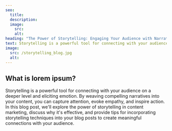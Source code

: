 ```yaml
---
seo:
  title: 
  description: 
  image:
    src: 
    alt: 
heading: "The Power of Storytelling: Engaging Your Audience with Narrative-driven Content"
text: Storytelling is a powerful tool for connecting with your audience on a deeper level and eliciting emotion. By weaving compelling narratives into your content, you can capture attention, evoke empathy, and inspire action. In this blog post, we'll explore the power of storytelling in content marketing, discuss why it's effective, and provide tips for incorporating storytelling techniques into your blog posts to create meaningful connections with your audience.
image:
  src: /storytelling_blog.jpg
  alt: 
---
```


## What is lorem ipsum?
Storytelling is a powerful tool for connecting with your audience on a deeper level and eliciting emotion. By weaving compelling narratives into your content, you can capture attention, evoke empathy, and inspire action. In this blog post, we'll explore the power of storytelling in content marketing, discuss why it's effective, and provide tips for incorporating storytelling techniques into your blog posts to create meaningful connections with your audience.